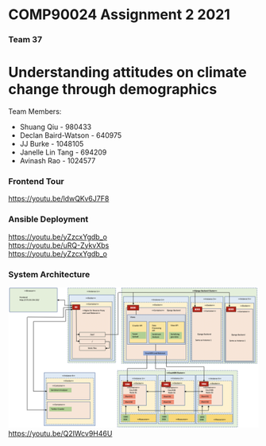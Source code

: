 # COMP90024 Assignment 2 2021
### Team 37
# Understanding attitudes on climate change through demographics

Team Members:
* Shuang Qiu - 980433
* Declan Baird-Watson - 640975
* JJ Burke - 1048105
* Janelle Lin Tang - 694209
* Avinash Rao - 1024577

### Frontend Tour
https://youtu.be/ldwQKv6J7F8

### Ansible Deployment
https://youtu.be/yZzcxYgdb_o<br/>
https://youtu.be/uRQ-ZykvXbs<br/>
https://youtu.be/yZzcxYgdb_o

### System Architecture
![System Architecture Design](https://github.com/JanelleTang/COMP90024_Assignment_2/blob/381fd444ad48d86a5e9c7034d795500e1d26f415/System%20Architecture%20image.png)
https://youtu.be/Q2IWcv9H46U

